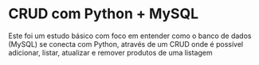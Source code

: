 # CRUD com Python + MySQL

Este foi um estudo básico com foco em entender como o banco de dados (MySQL) se conecta com Python, através de um CRUD onde é possível adicionar, listar, atualizar e remover produtos de uma listagem
